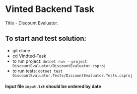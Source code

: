 # Vinted Backend Task

Title - Discount Evaluator.

## To start and test solution:    
  - git clone
  - cd Vindted-Task
  - to run project: `dotnet run --project DiscountEvaluator/DiscountEvaluator.csproj`
  - to run tests: `dotnet test DiscountEvaluator.Tests/DiscountEvaluator.Tests.csproj`
  
#### Input file `input.txt` should be ordered by date
